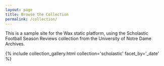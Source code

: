 ```yaml
---
layout: page
title: Browse the Collection
permalink: /collection/
---
```


This is a sample site for the Wax static platform, using the Scholastic Football Season Reviews collection from the University of Notre Dame Archives.

{% include collection_gallery.html collection='scholastic' facet_by='_date' %}
